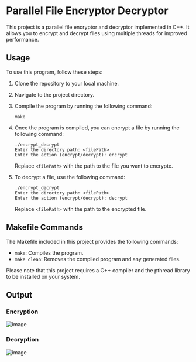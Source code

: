 # Parallel File Encryptor Decryptor

This project is a parallel file encryptor and decryptor implemented in C++. It allows you to encrypt and decrypt files using multiple threads for improved performance.

## Usage

To use this program, follow these steps:

1. Clone the repository to your local machine.
2. Navigate to the project directory.
3. Compile the program by running the following command:

    ```
    make
    ```

4. Once the program is compiled, you can encrypt a file by running the following command:

    ```
    ./encrypt_decrypt
    Enter the directory path: <filePath>
    Enter the action (encrypt/decrypt): encrypt
    ```

    Replace `<filePath>` with the path to the file you want to encrypte.

5. To decrypt a file, use the following command:

    ```
   ./encrypt_decrypt
    Enter the directory path: <filePath>
    Enter the action (encrypt/decrypt): decrypt
    ```

    Replace `<filePath>` with the path to the encrypted file.

## Makefile Commands

The Makefile included in this project provides the following commands:

- `make`: Compiles the program.
- `make clean`: Removes the compiled program and any generated files.

Please note that this project requires a C++ compiler and the pthread library to be installed on your system.

## Output

### Encryption

![image](https://github.com/anujagrawal699/Parallel-File-Encryptor-Decryptor/assets/121146661/0c89bd7c-11a6-4900-a17b-2bc0a2b9af54)

### Decryption

![image](https://github.com/anujagrawal699/Parallel-File-Encryptor-Decryptor/assets/121146661/12ea1d29-d8b8-4319-8e14-ceb6ca3af0cd)
